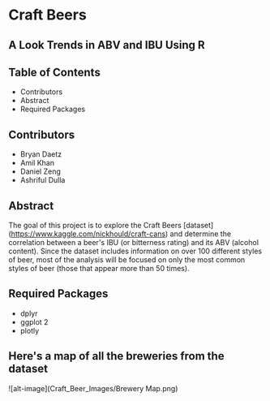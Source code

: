 # Craft Beers
## A Look Trends in ABV and IBU Using R

## Table of Contents
* Contributors
* Abstract
* Required Packages

## Contributors
* Bryan Daetz
* Amil Khan
* Daniel Zeng
* Ashriful Dulla

## Abstract
The goal of this project is to explore the Craft Beers [dataset] (https://www.kaggle.com/nickhould/craft-cans) and determine the correlation between a beer's IBU (or bitterness rating) and its ABV (alcohol content).  Since the dataset includes information on over 100 different styles of beer, most of the analysis will be focused on only the most common styles of beer (those that appear more than 50 times).

## Required Packages
* dplyr
* ggplot 2
* plotly


## Here's a map of all the breweries from the dataset
![alt-image](Craft_Beer_Images/Brewery Map.png)
